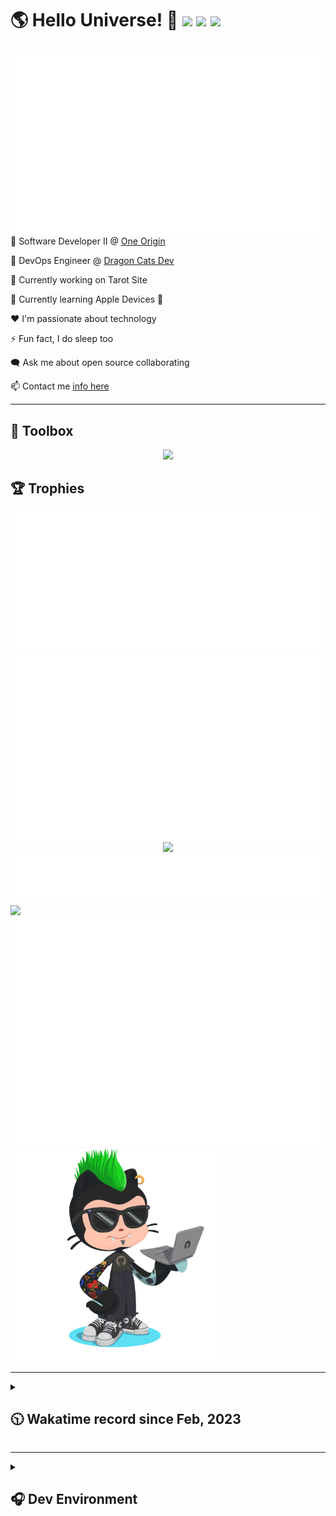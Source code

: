 <h1>🌎 Hello Universe! 👋
<img src='https://wakatime.com/badge/user/a61fe4dd-5464-48ee-825a-134d74f90884.svg?style=flat-square'>
<img src='https://api.visitorbadge.io/api/visitors?path=https%3A%2F%2Fgithub.com%2Fjmclain-origin&countColor=&style=flat-square' height='22'>
<img src='https://img.shields.io/github/followers/jmclain-origin?label=Followers&style=flat-square' height='22'>
</h1>

<img align='right' src='./assets/metrics.base.svg'>

💼 Software Developer II @ [One Origin](https://oneorigin.us/)

<!-- 💼 Engineer Consultant @ [Banyan Labs](https://banyanlabs.io/) -->

💼 DevOps Engineer @ [Dragon Cats Dev](https://DragonCats.dev/ "visit")

🔭 Currently working on Tarot Site

🌱 Currently learning Apple Devices 🤢

❤️ I'm passionate about technology

⚡ Fun fact, I do sleep too

🗨️ Ask me about open source collaborating

📫 Contact me [info here](https://www.joshmclain.com/#contact)

---

## 🧰 Toolbox

<p align="center">
  <a href="https://skillicons.dev">
    <img src="https://skillicons.dev/icons?i=md,html,css,js,regex,sass,tailwind,ts,react,styledcomponents,redux,next,gatsby,remix,vue,nuxt,nodejs,express,mongodb,jest,webpack,vite,rollup,docker,nginx,aws,heroku,vercel,netlify,linux,bash,powershell,vim,git,githubactions,github,gitlab,vscode,idea,maven,gradle,java,spring&theme=dark" />
  </a>
</p>

## 🏆 Trophies

<div align='center'>
<img src='./assets/metrics.plugin.achievements.compact.svg'>
<img src='./assets/metrics.plugin.habits.charts.svg'>
<img src='https://github-profile-trophy.vercel.app/?username=jmclain-origin&theme=darkhub&no-frame=true&margin-w=10'>
</div>

<div align=''>
<img src='./assets/metrics.plugin.habits.facts.svg'>
<img src='https://streak-stats.demolab.com?user=jmclain-origin&theme=dark' width='340'>
<div>
</div>

<img src='./assets/metrics.plugin.wakatime.svg'>
<img src='./assets/octocat.png' width='340'>
<!-- <img src='./assets/metrics.plugin.code.svg'> -->
</div>

---

<details>
<summary>

## 🕥 Wakatime record since Feb, 2023

</summary>

<!--START_SECTION:waka-->
![Code Time](http://img.shields.io/badge/Code%20Time-687%20hrs%2057%20mins-blue)

![Profile Views](http://img.shields.io/badge/Profile%20Views-2-blue)

**🐱 My GitHub Data** 

> 📦 142.0 kB Used in GitHub's Storage 
 > 
> 🏆 9 Contributions in the Year 2024
 > 
> 🚫 Not Opted to Hire
 > 
> 📜 29 Public Repositories 
 > 
> 🔑 26 Private Repositories 
 > 
**I'm an Early 🐤** 

```text
🌞 Morning                2733 commits        ██████░░░░░░░░░░░░░░░░░░░   25.50 % 
🌆 Daytime                3509 commits        ████████░░░░░░░░░░░░░░░░░   32.74 % 
🌃 Evening                2960 commits        ███████░░░░░░░░░░░░░░░░░░   27.62 % 
🌙 Night                  1516 commits        ████░░░░░░░░░░░░░░░░░░░░░   14.14 % 
```
📅 **I'm Most Productive on Monday** 

```text
Monday                   2590 commits        ██████░░░░░░░░░░░░░░░░░░░   24.16 % 
Tuesday                  2001 commits        █████░░░░░░░░░░░░░░░░░░░░   18.67 % 
Wednesday                1267 commits        ███░░░░░░░░░░░░░░░░░░░░░░   11.82 % 
Thursday                 974 commits         ██░░░░░░░░░░░░░░░░░░░░░░░   09.09 % 
Friday                   1642 commits        ████░░░░░░░░░░░░░░░░░░░░░   15.32 % 
Saturday                 1411 commits        ███░░░░░░░░░░░░░░░░░░░░░░   13.16 % 
Sunday                   833 commits         ██░░░░░░░░░░░░░░░░░░░░░░░   07.77 % 
```


📊 **This Week I Spent My Time On** 

```text
🕑︎ Time Zone: America/Phoenix

💬 Programming Languages: 
Other                    10 hrs 24 mins      █████████████████░░░░░░░░   67.16 % 
TypeScript               3 hrs 27 mins       ██████░░░░░░░░░░░░░░░░░░░   22.32 % 
Vue.js                   33 mins             █░░░░░░░░░░░░░░░░░░░░░░░░   03.60 % 
Bash                     17 mins             ░░░░░░░░░░░░░░░░░░░░░░░░░   01.86 % 
Git Config               14 mins             ░░░░░░░░░░░░░░░░░░░░░░░░░   01.57 % 

🔥 Editors: 
Chrome                   10 hrs 17 mins      █████████████████░░░░░░░░   66.41 % 
VS Code                  4 hrs 55 mins       ████████░░░░░░░░░░░░░░░░░   31.83 % 
IntelliJ                 16 mins             ░░░░░░░░░░░░░░░░░░░░░░░░░   01.77 % 

💻 Operating System: 
Mac                      15 hrs 29 mins      █████████████████████████   100.00 % 
```

**I Mostly Code in JavaScript** 

```text
TypeScript               17 repos            ███████░░░░░░░░░░░░░░░░░░   29.82 % 
CSS                      4 repos             ██░░░░░░░░░░░░░░░░░░░░░░░   07.02 % 
Vue                      3 repos             █░░░░░░░░░░░░░░░░░░░░░░░░   05.26 % 
Shell                    3 repos             █░░░░░░░░░░░░░░░░░░░░░░░░   05.26 % 
Dockerfile               1 repo              ░░░░░░░░░░░░░░░░░░░░░░░░░   01.75 % 
```




 Last Updated on 03/02/2024 18:35:21 UTC
<!--END_SECTION:waka-->

</details>

---

<details>
<summary>

## 🎧 Dev Environment

</summary>

> ### _I'm not a player 🐱 I just code a lot..._

<div align='center'>
<img src='https://spotify-github-profile.vercel.app/api/view?uid=31knnovcfatt7mqmu6yaa5htulxi&cover_image=true&theme=default&show_offline=false&background_color=121212' width='420'>
<img src='https://spotify-recently-played-readme.vercel.app/api?user=31knnovcfatt7mqmu6yaa5htulxi&width=400&count=10'>
</div>
</details>

<!-- ## Memes

who doesn't love memes?

![obi one](./assets/unfilimar_obi.jpg) -->

<!-- <div align='center'>
<img src='https://www.data-card-for-spotify.com/api/card?user_id=31knnovcfatt7mqmu6yaa5htulxi&hide_playing=1&hide_recents=1&limit=10&custom_title=jmclain-origin%20Spotify%20Data'>
</div> -->
